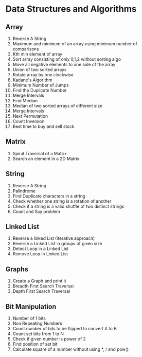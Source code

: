 # Data Structures and Algorithms
## Array
1. Reverse A String 
2. Maximum and minimum of an array using minimum number of comparisons
3. Kth min element of array
4. Sort array consisting of only 0,1,2 without sorting algo
5. Move all negative elements to one side of the array
6. Union of two sorted arrays
7. Rotate array by one clockwise
8. Kadane's Algorithm
9. Minimum Number of Jumps
10. Find the Duplicate Number
11. Merge Intervals
12. Find Median
13. Median of two sorted arrays of different size
14. Merge Intervals
15. Next Permutation
16. Count Inversion
17. Best time to buy and sell stock


## Matrix
1. Spiral Traversal of a Matrix
2. Search an element in a 2D Matrix


## String
1. Reverse A String
2. Palindrome
3. Find Duplicate characters in a string
4. Check whether one string is a rotation of another
5. Check if a string is a valid shuffle of two distinct strings
6. Count and Say problem


## Linked List
1. Reverse a linked List (Iterative approach)
2. Reverse a Linked List in groups of given size
3. Detect Loop in a Linked List
4. Remove Loop in Linked List


## Graphs
1. Create a Graph and print it
2. Breadth First Search Traversal
3. Depth First Search Traversal

## Bit Manipulation
1. Number of 1 bits
2. Non Repeating Numbers
3. Count number of bits to be flipped to convert A to B
4. Count set bits from 1 to N
5. Check if given number is power of 2
6. Find position of set bit
7. Calculate square of a number without using *, / and pow()
